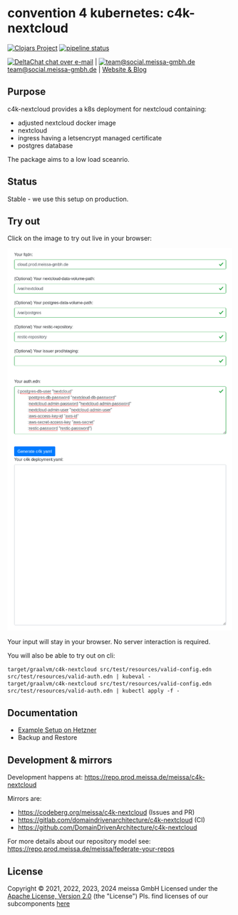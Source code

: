 # convention 4 kubernetes: c4k-nextcloud
[![Clojars Project](https://img.shields.io/clojars/v/org.domaindrivenarchitecture/c4k-nextcloud.svg)](https://clojars.org/org.domaindrivenarchitecture/c4k-nextcloud) [![pipeline status](https://gitlab.com/domaindrivenarchitecture/c4k-nextcloud/badges/master/pipeline.svg)](https://gitlab.com/domaindrivenarchitecture/c4k-nextcloud/-/commits/master) 

[<img src="https://domaindrivenarchitecture.org/img/delta-chat.svg" width=20 alt="DeltaChat"> chat over e-mail](mailto:buero@meissa-gmbh.de?subject=community-chat) | [<img src="https://meissa-gmbh.de/img/community/Mastodon_Logotype.svg" width=20 alt="team@social.meissa-gmbh.de"> team@social.meissa-gmbh.de](https://social.meissa-gmbh.de/@team) | [Website & Blog](https://domaindrivenarchitecture.org)

## Purpose

c4k-nextcloud provides a k8s deployment for nextcloud containing:
* adjusted nextcloud docker image
* nextcloud
* ingress having a letsencrypt managed certificate
* postgres database

The package aims to a low load sceanrio.

## Status

Stable - we use this setup on production.

## Try out

Click on the image to try out live in your browser:

[![Try it out](doc/tryItOut.png "Try out yourself")](https://domaindrivenarchitecture.org/pages/dda-provision/c4k-nextcloud/)

Your input will stay in your browser. No server interaction is required.

You will also be able to try out on cli:
```
target/graalvm/c4k-nextcloud src/test/resources/valid-config.edn src/test/resources/valid-auth.edn | kubeval -
target/graalvm/c4k-nextcloud src/test/resources/valid-config.edn src/test/resources/valid-auth.edn | kubectl apply -f -
```

## Documentation
* [Example Setup on Hetzner](doc/SetupOnHetzner.md)
* Backup and Restore

## Development & mirrors

Development happens at: https://repo.prod.meissa.de/meissa/c4k-nextcloud

Mirrors are:

* https://codeberg.org/meissa/c4k-nextcloud (Issues and PR)
* https://gitlab.com/domaindrivenarchitecture/c4k-nextcloud (CI)
* https://github.com/DomainDrivenArchitecture/c4k-nextcloud

For more details about our repository model see: https://repo.prod.meissa.de/meissa/federate-your-repos


## License

Copyright © 2021, 2022, 2023, 2024 meissa GmbH
Licensed under the [Apache License, Version 2.0](LICENSE) (the "License")
Pls. find licenses of our subcomponents [here](doc/SUBCOMPONENT_LICENSE)
